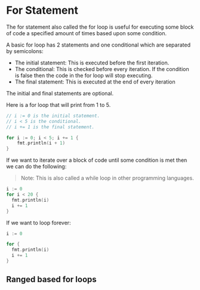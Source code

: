 # For Statement

The for statement also called the for loop is useful for executing some block of code a specified amount of times based upon some condition.

A basic for loop has 2 statements and one conditional which are separated by semicolons:
- The initial statement: This is executed before the first iteration.
- The conditional: This is checked before every iteration. If the condition is false then the code in the for loop will stop executing.
- The final statement: This is executed at the end of every iteration

The initial and final statements are optional. 

Here is a for loop that will print from 1 to 5.  
```cpp
// i := 0 is the initial statement.  
// i < 5 is the conditional.  
// i += 1 is the final statement.

for i := 0; i < 5; i += 1 {
    fmt.println(i + 1)
}
```

If we want to iterate over a block of code until some condition is met then we can do the following:
> Note: This is also called a while loop in other programming languages.
```cpp
i := 0
for i < 20 {
  fmt.println(i)
  i += 1
}
```

If we want to loop forever:
```cpp
i := 0

for {
  fmt.println(i)
  i += 1
}
```

## Ranged based for loops

